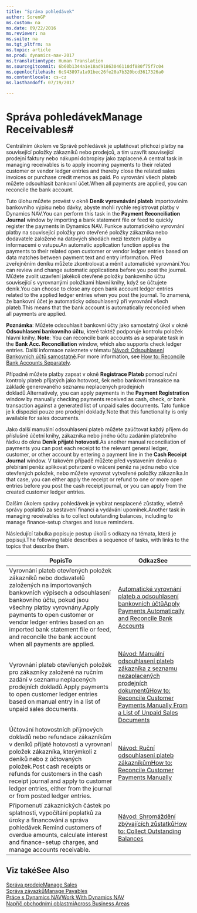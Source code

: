 ```yaml
---
title: "Správa pohledávek"
author: SorenGP
ms.custom: na
ms.date: 09/22/2016
ms.reviewer: na
ms.suite: na
ms.tgt_pltfrm: na
ms.topic: article
ms.prod: dynamics-nav-2017
ms.translationtype: Human Translation
ms.sourcegitcommit: 6b60b1344a1e18ad91863046110df880f75f7c04
ms.openlocfilehash: 6c943897a1a91bec26fe20a7b320bcd3617326a0
ms.contentlocale: cs-cz
ms.lasthandoff: 07/19/2017

---
```


# <a name="manage-receivables"></a><span data-ttu-id="e4b29-102">Správa pohledávek</span><span class="sxs-lookup"><span data-stu-id="e4b29-102">Manage Receivables#</span></span>
<span data-ttu-id="e4b29-103">Centrálním úkolem ve Správě pohledávek je uplatňovat příchozí platby na související položky zákazníků nebo prodejců, a tím uzavřít související prodejní faktury nebo nákupní dobropisy jako zaplacené.</span><span class="sxs-lookup"><span data-stu-id="e4b29-103">A central task in managing receivables is to apply incoming payments to their related customer or vendor ledger entries and thereby close the related sales invoices or purchase credit memos as paid.</span></span> <span data-ttu-id="e4b29-104">Po vyrovnání všech plateb můžete odsouhlasit bankovní účet.</span><span class="sxs-lookup"><span data-stu-id="e4b29-104">When all payments are applied, you can reconcile the bank account.</span></span>  

<span data-ttu-id="e4b29-105">Tuto úlohu můžete provést v okně **Deník vyrovnávání plateb** importováním bankovního výpisu nebo dávky, abyste mohli rychle registrovat platby v Dynamics NAV.</span><span class="sxs-lookup"><span data-stu-id="e4b29-105">You can perform this task in the **Payment Reconciliation Journal** window by importing a bank statement file or feed to quickly register the payments in Dynamics NAV.</span></span> <span data-ttu-id="e4b29-106">Funkce automatického vyrovnání platby na související položky pro otevřené položky zákazníka nebo dodavatele založené na datových shodách mezi textem platby a informacemi o vstupu.</span><span class="sxs-lookup"><span data-stu-id="e4b29-106">An automatic application function applies the payments to their related open customer or vendor ledger entries based on data matches between payment text and entry information.</span></span> <span data-ttu-id="e4b29-107">Před zveřejněním deníku můžete zkontrolovat a měnit automatické vyrovnání.</span><span class="sxs-lookup"><span data-stu-id="e4b29-107">You can review and change automatic applications before you post the journal.</span></span> <span data-ttu-id="e4b29-108">Můžete zvolit uzavření jakékoli otevřené položky bankovního účtu související s vyrovnanými položkami hlavní knihy, když se účtujete deník.</span><span class="sxs-lookup"><span data-stu-id="e4b29-108">You can choose to close any open bank account ledger entries related to the applied ledger entries when you post the journal.</span></span> <span data-ttu-id="e4b29-109">To znamená, že bankovní účet je automaticky odsouhlasený při vyrovnání všech plateb.</span><span class="sxs-lookup"><span data-stu-id="e4b29-109">This means that the bank account is automatically reconciled when all payments are applied.</span></span>

<span data-ttu-id="e4b29-110">**Poznámka**:  Můžete odsouhlasit bankovní účty jako samostatný úkol v okně **Odsouhlasení bankovního účtu**, které taktéž podporuje kontrolu položek hlavní knihy. </span><span class="sxs-lookup"><span data-stu-id="e4b29-110">**Note**: You can reconcile bank accounts as a separate task in the **Bank Acc. Reconciliation** window, which also supports check ledger entries.</span></span> <span data-ttu-id="e4b29-111">Další informace naleznete v tématu [Návod: Odsouhlasení Bankovních účtů samostatně](bank-how-reconcile-bank-accounts-separately.md).</span><span class="sxs-lookup"><span data-stu-id="e4b29-111">For more information, see [How to: Reconcile Bank Accounts Separately](bank-how-reconcile-bank-accounts-separately.md).</span></span>

<span data-ttu-id="e4b29-112">Případně můžete platby zapsat v okně **Registrace Plateb** pomocí ruční kontroly plateb přijatých jako hotovost, šek nebo bankovní transakce na základě generovaného seznamu neplacených prodejních dokladů.</span><span class="sxs-lookup"><span data-stu-id="e4b29-112">Alternatively, you can apply payments in the **Payment Registration** window by manually checking payments received as cash, check, or bank transaction against a generated list of unpaid sales documents.</span></span> <span data-ttu-id="e4b29-113">Tato funkce je k dispozici pouze pro prodejní doklady.</span><span class="sxs-lookup"><span data-stu-id="e4b29-113">Note that this functionality is only available for sales documents.</span></span>

<span data-ttu-id="e4b29-114">Jako další manuální odsouhlasení plateb můžete zaúčtovat každý příjem do příslušné účetní knihy, zákazníka nebo jiného účtu zadáním platebního řádku do okna **Deník přijaté hotovosti**.</span><span class="sxs-lookup"><span data-stu-id="e4b29-114">As another manual reconciliation of payments you can post each receipt to the relevant general ledger, customer, or other account by entering a payment line in the **Cash Receipt Journal** window.</span></span> <span data-ttu-id="e4b29-115">V takovém případě můžete před vystavením deníku o přebírání peněz aplikovat potvrzení o vrácení peněz na jednu nebo více otevřených položek, nebo můžete vyrovnat vytvořené položky zákazníka.</span><span class="sxs-lookup"><span data-stu-id="e4b29-115">In that case, you can either apply the receipt or refund to one or more open entries before you post the cash receipt journal, or you can apply from the created customer ledger entries.</span></span>

<span data-ttu-id="e4b29-116">Dalším úkolem správy pohledávek je vybírat nesplacené zůstatky, včetně správy poplatků za sestavení financí a vydávání upomínek.</span><span class="sxs-lookup"><span data-stu-id="e4b29-116">Another task in managing receivables is to collect outstanding balances, including to manage finance-setup charges and issue reminders.</span></span>

<span data-ttu-id="e4b29-117">Následující tabulka popisuje postup úkolů s odkazy na témata, která je popisují.</span><span class="sxs-lookup"><span data-stu-id="e4b29-117">The following table describes a sequence of tasks, with links to the topics that describe them.</span></span>

|<span data-ttu-id="e4b29-118">Popis</span><span class="sxs-lookup"><span data-stu-id="e4b29-118">To</span></span> |<span data-ttu-id="e4b29-119">Odkaz</span><span class="sxs-lookup"><span data-stu-id="e4b29-119">See</span></span> |
|---|----|
|<span data-ttu-id="e4b29-120">Vyrovnání plateb otevřených položek zákazníků nebo dodavatelů založených na importovaných bankovních výpisech a odsouhlasení bankovního účtu, pokud jsou všechny platby vyrovnány.</span><span class="sxs-lookup"><span data-stu-id="e4b29-120">Apply payments to open customer or vendor ledger entries based on an imported bank statement file or feed, and reconcile the bank account when all payments are applied.</span></span>|[<span data-ttu-id="e4b29-121">Automatické vyrovnání plateb a odsouhlasení bankovních účtů</span><span class="sxs-lookup"><span data-stu-id="e4b29-121">Apply Payments Automatically and Reconcile Bank Accounts</span></span>](receivables-apply-payments-auto-reconcile-bank-accounts.md)|
|<span data-ttu-id="e4b29-122">Vyrovnání plateb otevřených položek pro zákazníky založené na ručním zadání v seznamu neplacených prodejních dokladů.</span><span class="sxs-lookup"><span data-stu-id="e4b29-122">Apply payments to open customer ledger entries based on manual entry in a list of unpaid sales documents.</span></span> | [<span data-ttu-id="e4b29-123">Návod: Manuální odsouhlasení plateb zákazníka z seznamu nezaplacených prodejních dokumentů</span><span class="sxs-lookup"><span data-stu-id="e4b29-123">How to: Reconcile Customer Payments Manually From a List of Unpaid Sales Documents</span></span>](receivables-how-reconcile-customer-payments-list-unpaid-sales-documents.md)|
|<span data-ttu-id="e4b29-124">Účtování hotovostních příjmových dokladů nebo refundace zákazníkům v deníků přijaté hotovosti a vyrovnaní položek zákazníka, kterýmkoli z deníků nebo z účtovaných položek.</span><span class="sxs-lookup"><span data-stu-id="e4b29-124">Post cash receipts or refunds for customers in the cash receipt journal and apply to customer ledger entries, either from the journal or from posted ledger entries.</span></span> | [<span data-ttu-id="e4b29-125">Návod: Ruční odsouhlasení plateb zákazníkům</span><span class="sxs-lookup"><span data-stu-id="e4b29-125">How to: Reconcile Customer Payments Manually</span></span>](receivables-how-apply-sales-transactions-manually.md) |
|<span data-ttu-id="e4b29-126">Připomenutí zákaznických částek po splatnosti, vypočítání poplatků za úroky a financování a správa pohledávek.</span><span class="sxs-lookup"><span data-stu-id="e4b29-126">Remind customers of overdue amounts, calculate interest and finance-setup charges, and manage accounts receivable.</span></span> | [<span data-ttu-id="e4b29-127">Návod: Shromáždění zbývajících zůstatků</span><span class="sxs-lookup"><span data-stu-id="e4b29-127">How to: Collect Outstanding Balances</span></span>](receivables-collect-outstanding-balances.md) |

## <a name="see-also"></a><span data-ttu-id="e4b29-128">Viz také</span><span class="sxs-lookup"><span data-stu-id="e4b29-128">See Also</span></span>
[<span data-ttu-id="e4b29-129">Správa prodeje</span><span class="sxs-lookup"><span data-stu-id="e4b29-129">Manage Sales</span></span>](sales-manage-sales.md)  
[<span data-ttu-id="e4b29-130">Správa závazků</span><span class="sxs-lookup"><span data-stu-id="e4b29-130">Manage Payables</span></span>](payables-manage-payables.md)  
[<span data-ttu-id="e4b29-131">Práce s Dynamics NAV</span><span class="sxs-lookup"><span data-stu-id="e4b29-131">Work With Dynamics NAV</span></span>](ui-work-product.md)  
[<span data-ttu-id="e4b29-132">Napříč obchodními oblastmi</span><span class="sxs-lookup"><span data-stu-id="e4b29-132">Across Business Areas</span></span>](ui-across-business-areas.md)

